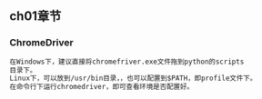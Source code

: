## ch01章节
### ChromeDriver
```html
在Windows下，建议直接将chromefriver.exe文件拖到python的scripts
目录下。
Linux下，可以放到/usr/bin目录，，也可以配置到$PATH，即profile文件下。
在命令行下运行chromedriver，即可查看环境是否配置好。
```